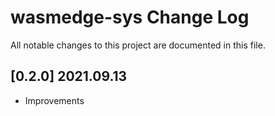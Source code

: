 # wasmedge-sys Change Log 

All notable changes to this project are documented in this file. 

## [0.2.0] 2021.09.13

- Improvements


